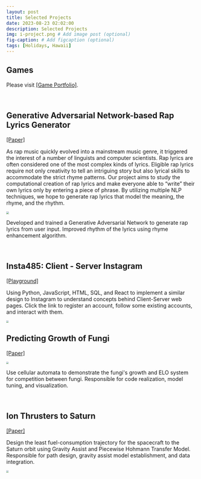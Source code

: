 ```yaml
---
layout: post
title: Selected Projects
date: 2023-08-23 02:02:00
description: Selected Projects
img: i-project.png # Add image post (optional)
fig-caption: # Add figcaption (optional)
tags: [Holidays, Hawaii]
---
```

## Games

Please visit <a href="https://lllllcf.github.io/games/">[Game Portfolio]</a>.

<br>



## Generative Adversarial Network-based Rap Lyrics Generator

<a href="https://lllllcf.github.io/project/EECS_487_Final.pdf">[Paper]</a>

As rap music quickly evolved into a mainstream music genre, it triggered the interest of a number of linguists and computer scientists. Rap lyrics are often considered one of the most complex kinds of lyrics. Eligible rap lyrics require not only creativity to tell an intriguing story but also lyrical skills to accommodate the strict rhyme patterns. Our project aims to study the computational creation of rap lyrics and make everyone able to “write” their own lyrics only by entering a piece of phrase. By utilizing multiple NLP techniques, we hope to generate rap lyrics that model the meaning, the rhyme, and the rhythm.

<img src="{{site.baseurl}}/src/487.png" style="zoom:45%;" />

Developed and trained a Generative Adversarial Network to generate rap lyrics from user input. Improved rhythm of the lyrics using rhyme enhancement algorithm.

<br>



## Insta485: Client - Server Instagram

<a href="http://ec2-3-89-31-145.compute-1.amazonaws.com/accounts/login/">[Playground]</a>

Using Python, JavaScript, HTML, SQL, and React to implement a similar design to Instagram to understand concepts behind Client-Server web pages. Click the link to register an account, follow some existing accounts, and interact with them.

<img src="{{site.baseurl}}/src/485.png" style="zoom:40%;" />

<br>



## Predicting Growth of Fungi

<a href="https://lllllcf.github.io/project/2021MCM.pdf">[Paper]</a>

<img src="{{site.baseurl}}/src/mcm.png" style="zoom:40%;" />

Use cellular automata to demonstrate the fungi's growth and ELO system for competition between fungi. Responsible for code realization, model tuning, and visualization.
        

<br>

## Ion Thrusters to Saturn

<a href="https://lllllcf.github.io/project/2020UPC.pdf">[Paper]</a>

Design the least fuel-consumption trajectory for the spacecraft to the Saturn orbit using Gravity Assist and Piecewise Hohmann Transfer Model. Responsible for path design, gravity assist model establishment, and data integration.

<img src="{{site.baseurl}}/src/upc.png" style="zoom:40%;" />

